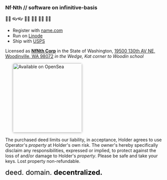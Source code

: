 
### Nf·Nth // software on infinitive-basis

🙂🙂 👓👓 🧤🧤 👖👖 🧦🧦 👟👟 

- Register with [name.com](https://www.name.com)
- Run on [Linode](https://cloud.linode.com)
- Ship with [USPS](https://www.usps.com/business/web-tools-apis/documentation-updates.htm)

Licensed as [**NfNth Corp**](https://secure.dor.wa.gov/) in the State of Washington, [19500 130th AV NE, Woodinville, WA 98072](https://blue.kingcounty.com/Assessor/eRealProperty/Dashboard.aspx?ParcelNbr=1428900123) *in the Wedge, Kat corner to Woodin school*

<a href="https://opensea.io/urland" title="Buy on OpenSea" target="_blank"><img style="margin-left:24px; width:220px; border-radius:5px; box-shadow: 0px 1px 6px rgba(0, 0, 0, 0.25);" src="https://storage.googleapis.com/opensea-static/Logomark/Badge%20-%20Available%20On%20-%20Light.png" alt="Available on OpenSea" /></a>

The purchased deed limits our liability, in acceptance, Holder agrees to use Operator's *property* at Holder's own risk. The owner's hereby specifically disclaim any responsibilities, expressed or implied, to protect against the loss of and/or damage to Holder's *property*. Please be safe and take your keys. Lost property non-refundable.

<div><span style="font-size:22px;color:black;">deed. domain. </span><span style="font-size:22px; color:black; font-weight:bold;">decentralized.</span></div>
